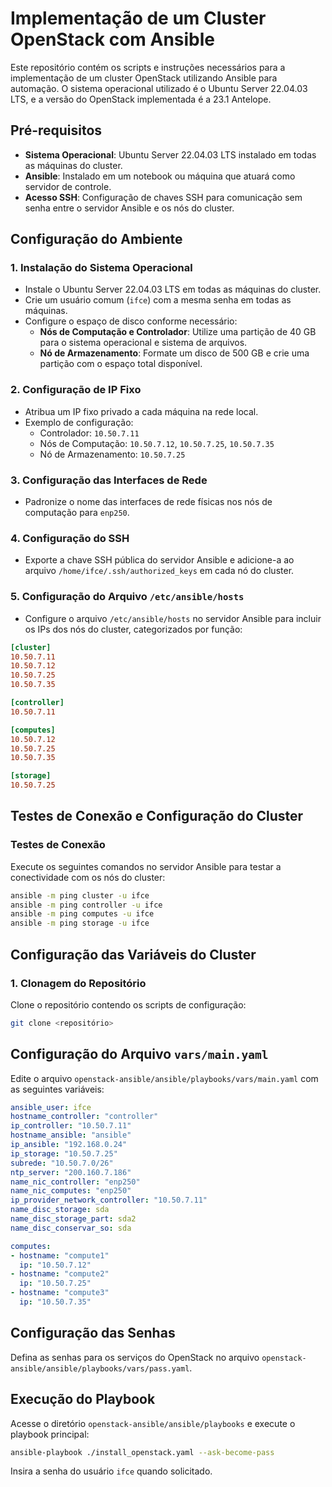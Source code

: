 # Implementação de um Cluster OpenStack com Ansible

Este repositório contém os scripts e instruções necessários para a implementação de um cluster OpenStack utilizando Ansible para automação. O sistema operacional utilizado é o Ubuntu Server 22.04.03 LTS, e a versão do OpenStack implementada é a 23.1 Antelope.

## Pré-requisitos

- **Sistema Operacional**: Ubuntu Server 22.04.03 LTS instalado em todas as máquinas do cluster.
- **Ansible**: Instalado em um notebook ou máquina que atuará como servidor de controle.
- **Acesso SSH**: Configuração de chaves SSH para comunicação sem senha entre o servidor Ansible e os nós do cluster.

## Configuração do Ambiente

### 1. Instalação do Sistema Operacional

- Instale o Ubuntu Server 22.04.03 LTS em todas as máquinas do cluster.
- Crie um usuário comum (`ifce`) com a mesma senha em todas as máquinas.
- Configure o espaço de disco conforme necessário:
  - **Nós de Computação e Controlador**: Utilize uma partição de 40 GB para o sistema operacional e sistema de arquivos.
  - **Nó de Armazenamento**: Formate um disco de 500 GB e crie uma partição com o espaço total disponível.

### 2. Configuração de IP Fixo

- Atribua um IP fixo privado a cada máquina na rede local.
- Exemplo de configuração:
  - Controlador: `10.50.7.11`
  - Nós de Computação: `10.50.7.12`, `10.50.7.25`, `10.50.7.35`
  - Nó de Armazenamento: `10.50.7.25`

### 3. Configuração das Interfaces de Rede

- Padronize o nome das interfaces de rede físicas nos nós de computação para `enp250`.

### 4. Configuração do SSH

- Exporte a chave SSH pública do servidor Ansible e adicione-a ao arquivo `/home/ifce/.ssh/authorized_keys` em cada nó do cluster.

### 5. Configuração do Arquivo `/etc/ansible/hosts`

- Configure o arquivo `/etc/ansible/hosts` no servidor Ansible para incluir os IPs dos nós do cluster, categorizados por função:

```ini
[cluster]
10.50.7.11
10.50.7.12
10.50.7.25
10.50.7.35

[controller]
10.50.7.11

[computes]
10.50.7.12
10.50.7.25
10.50.7.35

[storage]
10.50.7.25

```

## Testes de Conexão e Configuração do Cluster

### Testes de Conexão

Execute os seguintes comandos no servidor Ansible para testar a conectividade com os nós do cluster:

```bash
ansible -m ping cluster -u ifce
ansible -m ping controller -u ifce
ansible -m ping computes -u ifce
ansible -m ping storage -u ifce
```

## Configuração das Variáveis do Cluster

### 1. Clonagem do Repositório

Clone o repositório contendo os scripts de configuração:

```bash
git clone <repositório>

```

## Configuração do Arquivo `vars/main.yaml`

Edite o arquivo `openstack-ansible/ansible/playbooks/vars/main.yaml` com as seguintes variáveis:

```yaml
ansible_user: ifce
hostname_controller: "controller"
ip_controller: "10.50.7.11"
hostname_ansible: "ansible"
ip_ansible: "192.168.0.24"
ip_storage: "10.50.7.25"
subrede: "10.50.7.0/26"
ntp_server: "200.160.7.186"
name_nic_controller: "enp250"
name_nic_computes: "enp250"
ip_provider_network_controller: "10.50.7.11"
name_disc_storage: sda
name_disc_storage_part: sda2
name_disc_conservar_so: sda

computes:
- hostname: "compute1"
  ip: "10.50.7.12"
- hostname: "compute2"
  ip: "10.50.7.25"
- hostname: "compute3"
  ip: "10.50.7.35"
```
## Configuração das Senhas

Defina as senhas para os serviços do OpenStack no arquivo `openstack-ansible/ansible/playbooks/vars/pass.yaml`.

## Execução do Playbook

Acesse o diretório `openstack-ansible/ansible/playbooks` e execute o playbook principal:

```bash
ansible-playbook ./install_openstack.yaml --ask-become-pass
```

Insira a senha do usuário `ifce` quando solicitado.

